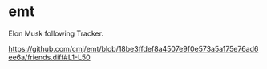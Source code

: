 # emt
Elon Musk following Tracker.

https://github.com/cmj/emt/blob/18be3ffdef8a4507e9f0e573a5a175e76ad6ee6a/friends.diff#L1-L50
